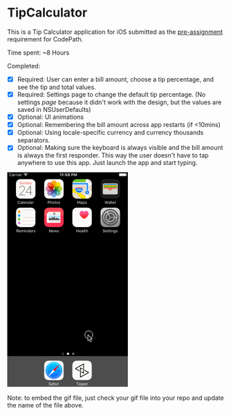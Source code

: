 # TipCalculator

This is a Tip Calculator application for iOS submitted as the [pre-assignment](https://gist.github.com/timothy1ee/7747214) requirement for CodePath.

Time spent: ~8 Hours

Completed:

* [x] Required: User can enter a bill amount, choose a tip percentage, and see the tip and total values.
* [x] Required: Settings page to change the default tip percentage. (No settings _page_ because it didn't work with the design, but the values are saved in NSUserDefaults)
* [x] Optional: UI animations
* [x] Optional: Remembering the bill amount across app restarts (if <10mins)
* [x] Optional: Using locale-specific currency and currency thousands separators.
* [x] Optional: Making sure the keyboard is always visible and the bill amount is always the first responder. This way the user doesn't have to tap anywhere to use this app. Just launch the app and start typing.

![Video Walkthrough](/Tipper.gif)

Note: to embed the gif file, just check your gif file into your repo and update the name of the file above.
